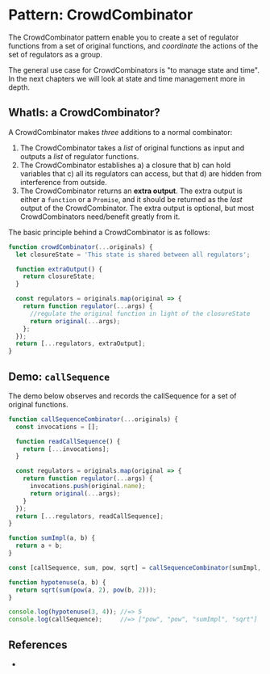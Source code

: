 # Pattern: CrowdCombinator

The CrowdCombinator pattern enable you to create a set of regulator functions from a set of original functions, and *coordinate* the actions of the set of regulators as a group.

The general use case for CrowdCombinators is "to manage state and time". In the next chapters we will look at state and time management more in depth.

## WhatIs: a CrowdCombinator?

A CrowdCombinator makes *three* additions to a normal combinator:

1. The CrowdCombinator takes a *list* of original functions as input and outputs a *list* of regulator functions.
2. The CrowdCombinator establishes a) a closure that b) can hold variables that c) all its regulators can access, but that d) are hidden from interference from outside.
3. The CrowdCombinator returns an **extra output**. The extra output is either a `function` or a `Promise`, and it should be returned as the *last* output of the CrowdCombinator. The extra output is optional, but most CrowdCombinators need/benefit greatly from it.

The basic principle behind a CrowdCombinator is as follows:

```javascript
function crowdCombinator(...originals) {
  let closureState = 'This state is shared between all regulators';

  function extraOutput() {
    return closureState;
  }

  const regulators = originals.map(original => {
    return function regulator(...args) {
      //regulate the original function in light of the closureState
      return original(...args);
    };
  });
  return [...regulators, extraOutput];
}
```

## Demo: `callSequence`

The demo below observes and records the callSequence for a set of original functions.

```javascript
function callSequenceCombinator(...originals) {
  const invocations = [];

  function readCallSequence() {
    return [...invocations];
  }

  const regulators = originals.map(original => {
    return function regulator(...args) {
      invocations.push(original.name);
      return original(...args);
    }
  });
  return [...regulators, readCallSequence];
}

function sumImpl(a, b) {
  return a + b;
}

const [callSequence, sum, pow, sqrt] = callSequenceCombinator(sumImpl, Math.pow, Math.sqrt);

function hypotenuse(a, b) {
  return sqrt(sum(pow(a, 2), pow(b, 2)));
}

console.log(hypotenuse(3, 4)); //=> 5
console.log(callSequence);     //=> ["pow", "pow", "sumImpl", "sqrt"]
```

## References

* 